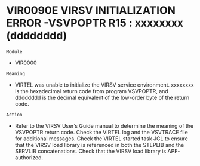 # VIR0090E VIRSV INITIALIZATION ERROR -VSVPOPTR R15 : xxxxxxxx (dddddddd)

`Module`
- 	VIR0000

`Meaning`
- VIRTEL was unable to initialize the VIRSV service environment. xxxxxxxx is the hexadecimal return code from program VSVPOPTR, and dddddddd is the decimal equivalent of the low-order byte of the return code.

`Action`
- Refer to the VIRSV User’s Guide manual to determine the meaning of the VSVPOPTR return code. Check the VIRTEL log and the VSVTRACE file for additional messages. Check the VIRTEL started task JCL to ensure that the VIRSV load library is referenced in both the STEPLIB and the SERVLIB concatenations. Check that the VIRSV load library is APF- authorized.

